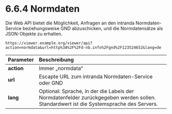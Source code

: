 # 6.6.4 Normdaten

Die Web API bietet die Möglichkeit, Anfragen an den intranda Normdaten-Service beziehungsweise  GND abzuschicken, und die Normdatensätze als JSON-Objekte zu erhalten.

```text
https://viewer.example.org/viewer/api?action=normdata&url=http%3A%2F%2Fd-nb.info%2Fgnd%2F123524652&lang=de
```

| **Parameter**  | Beschreibung |
| :--- | :--- |
| **action** | Immer „normdata“ |
| **url**  | Escapte URL zum intranda Normdaten-Service oder GND |
| **lang**  | Optional: Sprache, in der die Labels der Normdatenfelder zurückgegeben werden sollen. Standardwert ist die Systemsprache des Servers. |

